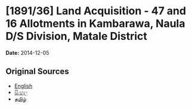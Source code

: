 # [1891/36] Land Acquisition - 47 and 16 Allotments in Kambarawa, Naula D/S Division, Matale District

**Date:** 2014-12-05

## Original Sources

- [English](https://documents.gov.lk/view/extra-gazettes/2014/12/1891-36_E.pdf)
- [සිංහල](https://documents.gov.lk/view/extra-gazettes/2014/12/1891-36_S.pdf)
- [தமிழ்](https://documents.gov.lk/view/extra-gazettes/2014/12/1891-36_T.pdf)
